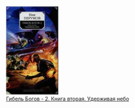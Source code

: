 ![](Гибель%20Богов%20-%202.%20Книга%20вторая.%20Удерживая%20небо.jpg)  
[Гибель Богов - 2. Книга вторая. Удерживая небо](Гибель%20Богов%20-%202.%20Книга%20вторая.%20Удерживая%20небо.txt)
